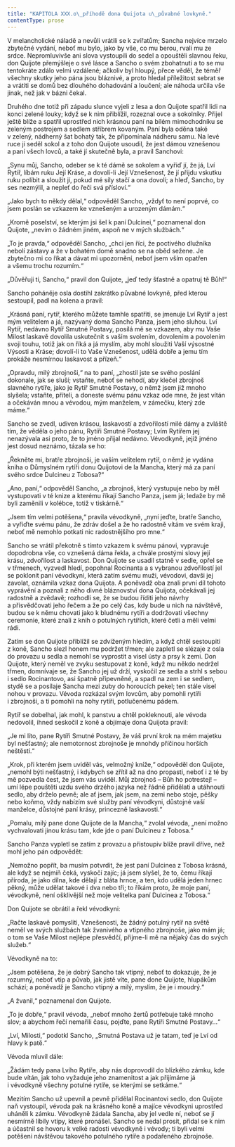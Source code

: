 ```yaml
---
title: "KAPITOLA XXX.o\_příhodě dona Quijota u\_půvabné lovkyně."
contentType: prose
---
```


  

V melancholické náladě a nevůli vrátili se k zvířatům; Sancha nejvíce mrzelo zbytečné vydání, neboť mu bylo, jako by vše, co mu berou, rvali mu ze srdce. Nepromluvivše ani slova vystoupili do sedel a opouštěli slavnou řeku, don Quijote přemýšleje o své lásce a Sancho o svém zbohatnutí a to se mu tentokráte zdálo velmi vzdálené; ačkoliv byl hloupý, přece věděl, že téměř všechny skutky jeho pána jsou bláznivé, a proto hledal příležitost sebrat se a vrátiti se domů bez dlouhého dohadování a loučení; ale náhoda určila vše jinak, než jak v bázni čekal.

Druhého dne totiž při západu slunce vyjeli z lesa a don Quijote spatřil lidi na konci zelené louky; když se k nim přiblížil, rozeznal ovce a sokolníky. Přijel ještě blíže a spatřil uprostřed nich krásnou paní na bílém mimochodníku se zeleným postrojem a sedlem stříbrem kovaným. Paní byla oděna také v zelený, nádherný šat bohatý tak, že připomínala nádheru samu. Na levé ruce jí seděl sokol a z toho don Quijote usoudil, že jest dámou vznešenou a paní všech lovců, a také jí skutečně byla, a pravil Sanchovi:

„Synu můj, Sancho, odeber se k té dámě se sokolem a vyřiď jí, že já, Lví Rytíř, líbám ruku Její Kráse, a dovolí-li Její Vznešenost, že jí přijdu vskutku ruku políbit a sloužit jí, pokud mé síly stačí a ona dovolí; a hleď, Sancho, by ses nezmýlil, a nepleť do řeči svá přísloví.“

„Jako bych to někdy dělal,“ odpověděl Sancho, „vždyť to není poprvé, co jsem poslán se vzkazem ke vznešeným a urozeným dámám.“

„Kromě poselství, se kterým jsi šel k paní Dulcinei,“ poznamenal don Quijote, „nevím o žádném jiném, aspoň ne v mých službách.“

„To je pravda,“ odpověděl Sancho, „chci jen říci, že poctivého dlužníka nebolí zástavy a že v bohatém domě snadno se na oběd sežene. Je zbytečno mi co říkat a dávat mi upozornění, neboť jsem vším opatřen a všemu trochu rozumím.“

„Důvěřuji ti, Sancho,“ pravil don Quijote, „jeď tedy šťastně a opatruj tě Bůh!“

Sancho poháněje osla dostihl zakrátko půvabné lovkyně, před kterou sestoupil, padl na kolena a pravil:

„Krásná paní, rytíř, kterého můžete tamhle spatřiti, se jmenuje Lví Rytíř a jest mým velitelem a já, nazývaný doma Sancho Panza, jsem jeho sluhou. Lví Rytíř, nedávno Rytíř Smutné Postavy, posílá mě se vzkazem, aby mu Vaše Milost laskavě dovolila uskutečnit s vaším svolením, dovolením a povolením svoji touhu, totiž jak on říká a já myslím, aby mohl sloužiti Vaší výsostné Výsosti a Kráse; dovolí-li to Vaše Vznešenost, udělá dobře a jemu tím prokáže nesmírnou laskavost a přízeň.“

„Opravdu, milý zbrojnoši,“ na to paní, „zhostil jste se svého poslání dokonale, jak se sluší; vstaňte, neboť se nehodí, aby klečel zbrojnoš slavného rytíře, jako je Rytíř Smutné Postavy, o němž jsem již mnoho slyšela; vstaňte, příteli, a doneste svému pánu vzkaz ode mne, že jest vítán a očekáván mnou a vévodou, mým manželem, v zámečku, který zde máme.“

Sancho se zvedl, udiven krásou, laskavostí a zdvořilostí milé dámy a zvláště tím, že věděla o jeho pánu, Rytíři Smutné Postavy; Lvím Rytířem jej nenazývala asi proto, že to jméno přijal nedávno. Vévodkyně, jejíž jméno jest dosud neznámo, tázala se ho:

„Řekněte mi, bratře zbrojnoši, je vaším velitelem rytíř, o němž je vydána kniha o Důmyslném rytíři donu Quijotovi de la Mancha, který má za paní svého srdce Dulcineu z Tobosa?“

„Ano, paní,“ odpověděl Sancho, „a zbrojnoš, který vystupuje nebo by měl vystupovati v té knize a kterému říkají Sancho Panza, jsem já; ledaže by mě byli zaměnili v kolébce, totiž v tiskárně.“

„Jsem tím velmi potěšena,“ pravila vévodkyně, „nyní jeďte, bratře Sancho, a vyřiďte svému pánu, že zdráv došel a že ho radostně vítám ve svém kraji, neboť mě nemohlo potkati nic radostnějšího pro mne.“

Sancho se vrátil překotně s tímto vzkazem k svému pánovi, vypravuje dopodrobna vše, co vznešená dáma řekla, a chvále prostými slovy její krásu, zdvořilost a laskavost. Don Quijote se usadil statně v sedle, opřel se v třmenech, vyzvedl hledí, popohnal Rocinanta a s vybranou zdvořilostí jel se poklonit paní vévodkyni, která zatím svému muži, vévodovi, davši jej zavolat, oznámila vzkaz dona Quijota. A poněvadž oba znali první díl tohoto vyprávění a poznali z něho divné bláznovství dona Quijota, očekávali jej radostně a zvědavě; rozhodli se, že se budou říditi jeho návrhy a přisvědčovati jeho řečem a že po celý čas, kdy bude u nich na návštěvě, budou se k němu chovati jako k bludnému rytíři a dodržovati všechny ceremonie, které znali z knih o potulných rytířích, které četli a měli velmi rádi.

Zatím se don Quijote přiblížil se zdviženým hledím, a když chtěl sestoupiti z koně, Sancho slezl honem mu podržet třmen; ale zapletl se slézaje z osla do provazu u sedla a nemohl se vyprostit a visel ústy a prsy k zemi. Don Quijote, který neměl ve zvyku sestupovat z koně, když mu někdo nedržel třmen, domnívaje se, že Sancho jej už drží, vyskočil ze sedla a strhl s sebou i sedlo Rocinantovo, asi špatně připevněné, a spadl na zem i se sedlem, stydě se a posílaje Sancha mezi zuby do horoucích pekel; ten stále visel nohou v provazu. Vévoda rozkázal svým lovcům, aby pomohli rytíři i zbrojnoši, a ti pomohli na nohy rytíři, potlučenému pádem.

Rytíř se dobelhal, jak mohl, k panstvu a chtěl pokleknouti, ale vévoda nedovolil, ihned seskočil z koně a objímaje dona Quijota pravil:

„Je mi líto, pane Rytíři Smutné Postavy, že váš první krok na mém majetku byl nešťastný; ale nemotornost zbrojnoše je mnohdy příčinou horších neštěstí.“

„Krok, při kterém jsem uviděl vás, velmožný kníže,“ odpověděl don Quijote, „nemohl býti nešťastný, i kdybych se zřítil až na dno propasti, neboť i z té by mě pozvedla čest, že jsem vás uviděl. Můj zbrojnoš – Bůh ho potrestej! – umí lépe pouštěti uzdu svého drzého jazyka než řádně přidělati a utáhnouti sedlo, aby drželo pevně; ale ať jsem, jak jsem, na zemi nebo stoje, pěšky nebo koňmo, vždy nabízím své služby paní vévodkyni, důstojné vaší manželce, důstojné paní krásy, princezně laskavosti.“

„Pomalu, milý pane done Quijote de la Mancha,“ zvolal vévoda, „není možno vychvalovati jinou krásu tam, kde jde o paní Dulcineu z Tobosa.“

Sancho Panza vypletl se zatím z provazu a přistoupiv blíže pravil dříve, než mohl jeho pán odpovědět:

„Nemožno popřít, ba musím potvrdit, že jest paní Dulcinea z Tobosa krásná, ale když se nejmíň čeká, vyskočí zajíc; já jsem slyšel, že to, čemu říkají příroda, je jako dílna, kde dělají z bláta hrnce, a ten, kdo udělá jeden hrnec pěkný, může udělat takové i dva nebo tři; to říkám proto, že moje paní, vévodkyně, není ošklivější než moje velitelka paní Dulcinea z Tobosa.“

Don Quijote se obrátil a řekl vévodkyni:

„Račte laskavě pomysliti, Vznešenosti, že žádný potulný rytíř na světě neměl ve svých službách tak žvanivého a vtipného zbrojnoše, jako mám já; o tom se Vaše Milost nejlépe přesvědčí, přijme-li mě na nějaký čas do svých služeb.“

Vévodkyně na to:

„Jsem potěšena, že je dobrý Sancho tak vtipný, neboť to dokazuje, že je rozumný, neboť vtip a půvab, jak jistě víte, pane done Quijote, hlupákům schází; a poněvadž je Sancho vtipný a milý, myslím, že je i moudrý.“

„A žvanil,“ poznamenal don Quijote.

„To je dobře,“ pravil vévoda, „neboť mnoho žertů potřebuje také mnoho slov; a abychom řečí nemařili času, pojďte, pane Rytíři Smutné Postavy…“

„Lví, Milosti,“ podotkl Sancho, „Smutná Postava už je tatam, teď je Lví od hlavy k patě.“

Vévoda mluvil dále:

„Žádám tedy pana Lvího Rytíře, aby nás doprovodil do blízkého zámku, kde bude vítán, jak toho vyžaduje jeho znamenitost a jak přijímáme já i vévodkyně všechny potulné rytíře, se kterými se setkáme.“

Mezitím Sancho už upevnil a pevně přidělal Rocinantovi sedlo, don Quijote naň vystoupil, vévoda pak na krásného koně a majíce vévodkyni uprostřed uháněli k zámku. Vévodkyně žádala Sancha, aby jel vedle ní, neboť se jí nesmírně líbily vtipy, které pronášel. Sancho se nedal prosit, přidal se k nim a účastnil se hovoru k velké radosti vévodkyně i vévody; ti byli velmi potěšeni návštěvou takového potulného rytíře a podařeného zbrojnoše.
